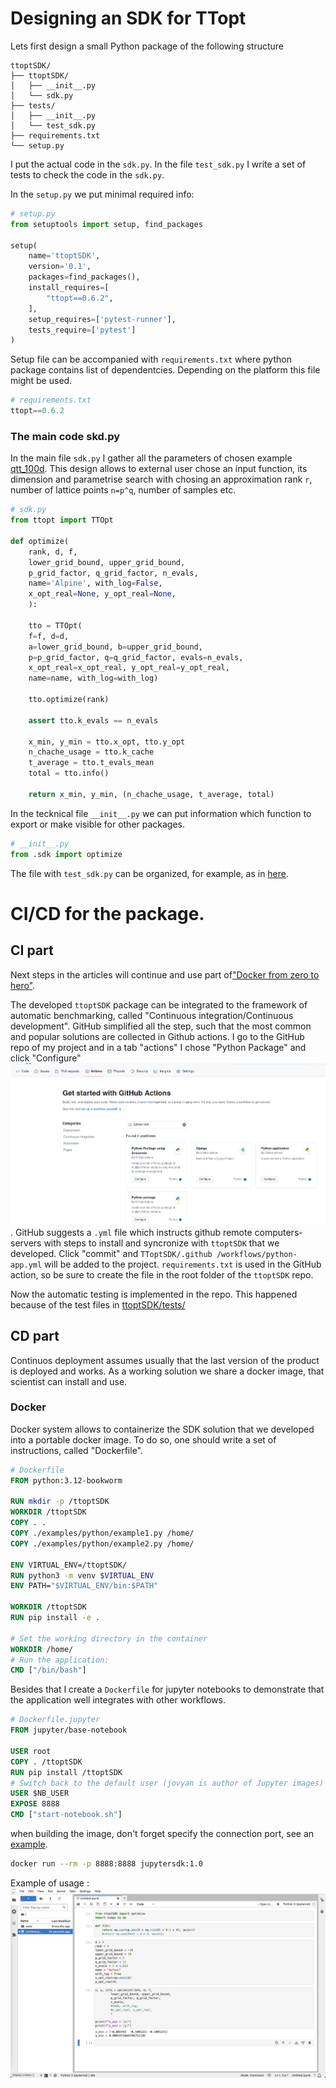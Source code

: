 # Designing an SDK for TTopt

Lets first design a small Python package of the following structure
```
ttoptSDK/
├── ttoptSDK/
│   ├── __init__.py
│   └── sdk.py
├── tests/
│   ├── __init__.py
│   └── test_sdk.py
├── requirements.txt
└── setup.py
```

I put the actual code in the `sdk.py`. In the file `test_sdk.py` I write a set of tests to check the code in the `sdk.py`.


In the `setup.py` we put minimal required info:
```python
# setup.py
from setuptools import setup, find_packages

setup(
    name='ttoptSDK',
    version='0.1',
    packages=find_packages(),
    install_requires=[
        "ttopt==0.6.2",
    ],
    setup_requires=['pytest-runner'],
    tests_require=['pytest']
)
```
Setup file can be accompanied with `requirements.txt` where python package contains list of dependentcies. Depending on the platform this file might be used.
```python
# requirements.txt
ttopt==0.6.2
```

### The main code skd.py

In the main file `sdk.py` I gather all the parameters of chosen example [qtt_100d](https://github.com/AndreiChertkov/ttopt/blob/master/demo/qtt_100d.py).
This design allows to external user chose an input function, its dimension and parametrise search with chosing an approximation rank `r`, number of lattice points `n=p^q`, number of samples etc.

```python
# sdk.py
from ttopt import TTOpt

def optimize(
    rank, d, f,
    lower_grid_bound, upper_grid_bound,
    p_grid_factor, q_grid_factor, n_evals,
    name='Alpine', with_log=False,
    x_opt_real=None, y_opt_real=None,
    ):

    tto = TTOpt(
    f=f, d=d,
    a=lower_grid_bound, b=upper_grid_bound,
    p=p_grid_factor, q=q_grid_factor, evals=n_evals,
    x_opt_real=x_opt_real, y_opt_real=y_opt_real,
    name=name, with_log=with_log)

    tto.optimize(rank)

    assert tto.k_evals == n_evals

    x_min, y_min = tto.x_opt, tto.y_opt
    n_chache_usage = tto.k_cache
    t_average = tto.t_evals_mean
    total = tto.info()

    return x_min, y_min, (n_chache_usage, t_average, total)
```

In the tecknical file `__init__.py` we can put information which function to export or make visible for other packages.
```python
# __init__.py
from .sdk import optimize
```

The file with `test_sdk.py` can be organized, for example, as in [here](https://github.com/kbidzhiev/TToptSDK/blob/main/tests/test_sdk.py).


# CI/CD for the package.
## CI part
Next steps in the articles will continue and use part of["Docker from zero to hero"](../Docker/Docker1.md).

The developed `ttoptSDK` package can be integrated to the framework of automatic benchmarking, called "Continuous integration/Continuous development".
GitHub simplified all the step, such that the most common and popular solutions are collected in Github actions. 
I go to the GitHub repo of my project and in a tab "actions" I chose "Python Package" and click "Configure"
![github_actions](../Docker/actions_application.png).
GitHub suggests a `.yml` file which instructs github remote computers-servers with steps to install and syncronize with `ttoptSDK` that we developed. Click "commit" and `TToptSDK/.github
/workflows/python-app.yml` will be added to the project.
`requirements.txt` is used in the GitHub action, so be sure to create the file in the root folder of the `ttoptSDK` repo.


Now the automatic testing is implemented in the repo. This happened because of the test files in [ttoptSDK/tests/](https://github.com/kbidzhiev/TToptSDK/tree/main/tests)


## CD part
Continuos deployment assumes usually that the last version of the product is deployed and works. As a working solution we share a docker image, that scientist can install and use.

### Docker
Docker system allows to containerize the SDK solution that we developed into a portable docker image. To do so, one should write a set of instructions, called "Dockerfile".

```Dockerfile
# Dockerfile
FROM python:3.12-bookworm

RUN mkdir -p /ttoptSDK
WORKDIR /ttoptSDK
COPY . .
COPY ./examples/python/example1.py /home/
COPY ./examples/python/example2.py /home/

ENV VIRTUAL_ENV=/ttoptSDK/
RUN python3 -m venv $VIRTUAL_ENV
ENV PATH="$VIRTUAL_ENV/bin:$PATH"

WORKDIR /ttoptSDK
RUN pip install -e .

# Set the working directory in the container
WORKDIR /home/
# Run the application:
CMD ["/bin/bash"]
```


Besides that I create a `Dockerfile` for jupyter notebooks to demonstrate that the application well integrates with other workflows.

```Dockerfile
# Dockerfile.jupyter
FROM jupyter/base-notebook

USER root
COPY . /ttoptSDK
RUN pip install /ttoptSDK
# Switch back to the default user (jovyan is author of Jupyter images)
USER $NB_USER
EXPOSE 8888
CMD ["start-notebook.sh"]
```

when building the image, don't forget specify the connection port, see an [example](https://kbidzhiev.github.io/Docker/Docker5.html).
```bash
docker run --rm -p 8888:8888 jupytersdk:1.0
```
Example of usage :
![jupyter_with_ttoptSDK](./jupyter.png)



